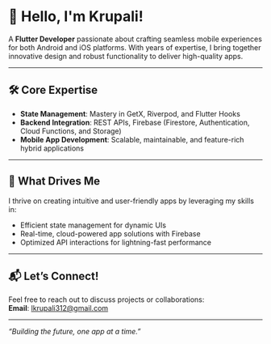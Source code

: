 # 👋 Hello, I'm Krupali!  

A **Flutter Developer** passionate about crafting seamless mobile experiences for both Android and iOS platforms. With years of expertise, I bring together innovative design and robust functionality to deliver high-quality apps.  

---

## 🛠️ **Core Expertise**  
- **State Management**: Mastery in GetX, Riverpod, and Flutter Hooks  
- **Backend Integration**: REST APIs, Firebase (Firestore, Authentication, Cloud Functions, and Storage)  
- **Mobile App Development**: Scalable, maintainable, and feature-rich hybrid applications  

---

## 🚀 **What Drives Me**  
I thrive on creating intuitive and user-friendly apps by leveraging my skills in:  
- Efficient state management for dynamic UIs  
- Real-time, cloud-powered app solutions with Firebase  
- Optimized API interactions for lightning-fast performance  

---

## 📬 **Let’s Connect!**  
Feel free to reach out to discuss projects or collaborations:  
**Email**: [lkrupali312@gmail.com](mailto:lkrupali312@gmail.com)  

---
*“Building the future, one app at a time.”*  
